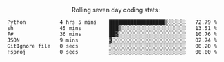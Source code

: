 <!--<p align="center">
  <img width="auto" src ="https://github-readme-stats.vercel.app/api/top-langs/?username=syrkis&layout=compact&hide_border=true&theme=darcula&bg_color=00000000&langs_count=6&hide=jupyter%20notebook,JavaScript,HTML" width = 400>
      <img src ="https://github-readme-streak-stats.herokuapp.com?user=syrkis&theme=darcula&hide_border=true&background=FFFFFF00" width = 400>

</p>-->
<p align="center">Rolling seven day coding stats:</p>
<!--START_SECTION:waka-->

```text
Python           4 hrs 5 mins    ██████████████████▒░░░░░░   72.79 %
sh               45 mins         ███▒░░░░░░░░░░░░░░░░░░░░░   13.51 %
F#               36 mins         ██▓░░░░░░░░░░░░░░░░░░░░░░   10.76 %
JSON             9 mins          ▓░░░░░░░░░░░░░░░░░░░░░░░░   02.74 %
GitIgnore file   0 secs          ░░░░░░░░░░░░░░░░░░░░░░░░░   00.20 %
Fsproj           0 secs          ░░░░░░░░░░░░░░░░░░░░░░░░░   00.00 %
```

<!--END_SECTION:waka-->
